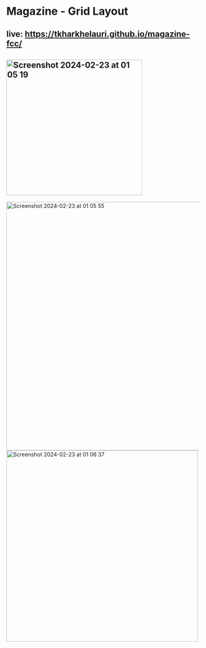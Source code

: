 # Magazine - Grid Layout
## live: https://tkharkhelauri.github.io/magazine-fcc/
## <img width="354" alt="Screenshot 2024-02-23 at 01 05 19" src="https://github.com/Tkharkhelauri/magazine-fcc/assets/95001028/f5c26f2a-4b67-4ff2-8662-848a1db04068">
<img width="648" alt="Screenshot 2024-02-23 at 01 05 55" src="https://github.com/Tkharkhelauri/magazine-fcc/assets/95001028/37de7d86-33e0-4848-bdb0-879b5a13efe2">
<img width="499" alt="Screenshot 2024-02-23 at 01 06 37" src="https://github.com/Tkharkhelauri/magazine-fcc/assets/95001028/2a94eeac-b54f-4323-8282-a45490fb0389">
